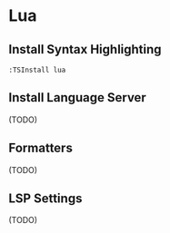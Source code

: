 # Lua

## Install Syntax Highlighting

```vim
:TSInstall lua
```

## Install Language Server

(TODO)

## Formatters

(TODO)

## LSP Settings

(TODO)
